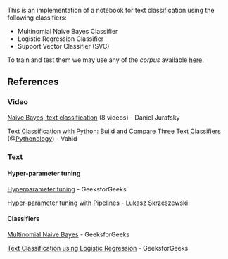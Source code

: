 This is an implementation of a notebook for text classification using the following classifiers:
* Multinomial Naive Bayes Classifier
* Logistic Regression Classifier
* Support Vector Classifier (SVC)

To train and test them we may use any of the _corpus_ available [here](https://github.com/ragero/text-collections/tree/master/complete_texts_csvs).

## References
### Video
[Naive Bayes, text classification](https://www.youtube.com/watch?v=Y1j_J53k7fo&list=PLaZQkZp6WhWxU3kA6wV0nb5dY1SXDEKWH) (8 videos) - Daniel Jurafsky

[Text Classification with Python: Build and Compare Three Text Classifiers](https://www.youtube.com/watch?v=eOu-h_XxjHQ) (@[Pythonology](https://www.youtube.com/@Pythonology)) - Vahid

### Text
#### Hyper-parameter tuning
[Hyperparameter tuning](https://www.geeksforgeeks.org/hyperparameter-tuning/) - GeeksforGeeks

[Hyper-parameter tuning with Pipelines](https://medium.com/@kocur4d/hyper-parameter-tuning-with-pipelines-5310aff069d6) - Lukasz Skrzeszewski

#### Classifiers
[Multinomial Naive Bayes](https://www.geeksforgeeks.org/multinomial-naive-bayes/) - GeeksforGeeks

[Text Classification using Logistic Regression](https://www.geeksforgeeks.org/text-classification-using-logistic-regression/) - GeeksforGeeks
